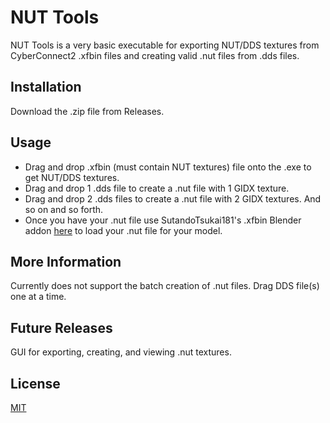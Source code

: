 # NUT Tools

NUT Tools is a very basic executable for exporting NUT/DDS textures from CyberConnect2 .xfbin files and creating valid .nut files from .dds files.

## Installation

Download the .zip file from Releases.


## Usage

* Drag and drop .xfbin (must contain NUT textures) file onto the .exe to get NUT/DDS textures.
* Drag and drop 1 .dds file to create a .nut file with 1 GIDX texture.
* Drag and drop 2 .dds files to create a .nut file with 2 GIDX textures. And so on and so forth.
* Once you have your .nut file use SutandoTsukai181's .xfbin Blender addon  [here](https://github.com/SutandoTsukai181/cc2_xfbin_blender "here title") to load your .nut file for your model.


## More Information
Currently does not support the batch creation of .nut files. Drag DDS file(s) one at a time.

## Future Releases
GUI for exporting, creating, and viewing .nut textures.

## License
[MIT](https://choosealicense.com/licenses/mit/)
